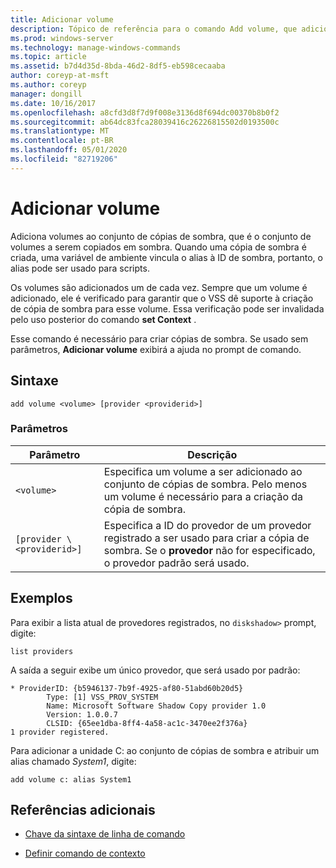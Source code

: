 ```yaml
---
title: Adicionar volume
description: Tópico de referência para o comando Add volume, que adiciona volumes ao conjunto de cópias de sombra, que é o conjunto de volumes a serem copiados por sombra.
ms.prod: windows-server
ms.technology: manage-windows-commands
ms.topic: article
ms.assetid: b7d4d35d-8bda-46d2-8df5-eb598cecaaba
author: coreyp-at-msft
ms.author: coreyp
manager: dongill
ms.date: 10/16/2017
ms.openlocfilehash: a8cfd3d8f7d9f008e3136d8f694dc00370b8b0f2
ms.sourcegitcommit: ab64dc83fca28039416c26226815502d0193500c
ms.translationtype: MT
ms.contentlocale: pt-BR
ms.lasthandoff: 05/01/2020
ms.locfileid: "82719206"
---
```

# <a name="add-volume"></a>Adicionar volume

Adiciona volumes ao conjunto de cópias de sombra, que é o conjunto de volumes a serem copiados em sombra. Quando uma cópia de sombra é criada, uma variável de ambiente vincula o alias à ID de sombra, portanto, o alias pode ser usado para scripts.

Os volumes são adicionados um de cada vez. Sempre que um volume é adicionado, ele é verificado para garantir que o VSS dê suporte à criação de cópia de sombra para esse volume. Essa verificação pode ser invalidada pelo uso posterior do comando **set Context** .

Esse comando é necessário para criar cópias de sombra. Se usado sem parâmetros, **Adicionar volume** exibirá a ajuda no prompt de comando.

## <a name="syntax"></a>Sintaxe

```
add volume <volume> [provider <providerid>]
```

### <a name="parameters"></a>Parâmetros

| Parâmetro | Descrição |
| --------- | ----------- |
| `<volume>` | Especifica um volume a ser adicionado ao conjunto de cópias de sombra. Pelo menos um volume é necessário para a criação da cópia de sombra. |
| `[provider \<providerid>]` | Especifica a ID do provedor de um provedor registrado a ser usado para criar a cópia de sombra. Se o **provedor** não for especificado, o provedor padrão será usado. |

## <a name="examples"></a>Exemplos

Para exibir a lista atual de provedores registrados, no `diskshadow>` prompt, digite:

```
list providers
```

A saída a seguir exibe um único provedor, que será usado por padrão:

```
* ProviderID: {b5946137-7b9f-4925-af80-51abd60b20d5}
        Type: [1] VSS_PROV_SYSTEM
        Name: Microsoft Software Shadow Copy provider 1.0
        Version: 1.0.0.7
        CLSID: {65ee1dba-8ff4-4a58-ac1c-3470ee2f376a}
1 provider registered.
```

Para adicionar a unidade C: ao conjunto de cópias de sombra e atribuir um alias chamado *System1*, digite:

```
add volume c: alias System1
```

## <a name="additional-references"></a>Referências adicionais

- [Chave da sintaxe de linha de comando](command-line-syntax-key.md)

- [Definir comando de contexto](set-context.md)
